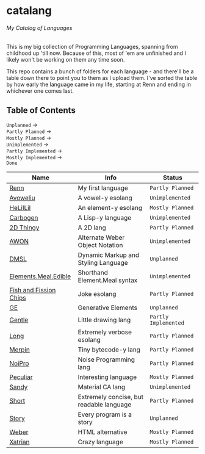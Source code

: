 # catalang
###### My Catalog of Languages

This is my big collection of Programming Languages, spanning from childhood up 'till now.
Because of this, most of 'em are unfinished and I likely won't be working on them any time soon.

This repo contains a bunch of folders for each language - and there'll be a table down there to point you to them as I upload them.
I've sorted the table by how early the language came in my life, starting at Renn and ending in whichever one comes last.

## Table of Contents

`Unplanned` -><br />
`Partly Planned` -><br />
`Mostly Planned` -><br />
`Unimplemented` -><br />
`Partly Implemented` -><br />
`Mostly Implemented` -><br />
`Done`

| Name | Info | Status |
| - | - | - |
| [Renn](/renn) | My first language | `Partly Planned` |
| [Avoweliu](/avoweliu) | A vowel-y esolang | `Unimplemented` |
| [HeLiILiI](/heliilii) | An element-y esolang | `Mostly Planned` |
| [Carbogen](/carbogen) | A Lisp-y language | `Unimplemented` |
| [2D Thingy](/2d_thingy) | A 2D lang | `Partly Planned` |
| [AWON](/awon) | Alternate Weber Object Notation | `Unimplemented` |
| [DMSL](/dmsl) | Dynamic Markup and Styling Language | `Unplanned` |
| [Elements.Meal.Edible](/edible) | Shorthand Element.Meal syntax | `Unimplemented` |
| [Fish and Fission Chips](/fish_and_fission_chips) | Joke esolang | `Partly Planned` |
| [GE](/ge) | Generative Elements | `Unplanned` |
| [Gentle](/gentle) | Little drawing lang | `Partly Implemented` |
| [Long](/long) | Extremely verbose esolang | `Partly Planned` |
| [Merpin](/merpin) | Tiny bytecode-y lang  | `Partly Planned` |
| [NoiPro](/noipro) | Noise Programming lang | `Partly Planned` |
| [Peculiar](/peculiar) | Interesting language | `Mostly Planned` |
| [Sandy](/sandy) | Material CA lang | `Unimplemented` |
| [Short](/short) | Extremely concise, but readable language | `Partly Planned` |
| [Story](/story) | Every program is a story | `Unplanned` |
| [Weber](/weber) | HTML alternative | `Mostly Planned` |
| [Xatrian](/xatrian) | Crazy language | `Mostly Planned` |
